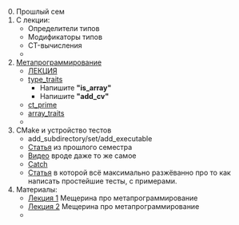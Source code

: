 0. Прошлый сем
1. С лекции:
    - Определители типов
    - Модификаторы типов
    - CT-вычисления
    - 
2. [Метапрограммирование](https://en.cppreference.com/w/cpp/meta)
    - [ЛЕКЦИЯ](Metaprogramming.pdf)
    - [type_traits](https://en.cppreference.com/w/cpp/header/type_traits)
      - Напишите **"is_array"**
      - Напишите **"add_cv"**
    - [ct_prime](README_ct_prime.md)
    - [array_traits](README_array_traits.md)
    - 
3. CMake и устройство тестов
    - add_subdirectory/set/add_executable
    - [Статья](https://habr.com/ru/articles/155467/) из прошлого семестра
    - [Видео](https://www.youtube.com/watch?v=gSTLzOmFChs&ab_channel=SimpleCoding) вроде даже то же самое
    - [Catch](https://github.com/catchorg/Catch2)
    - [Статья](https://ps-group.github.io/cg/mmz01) в которой всё максимально разжёванно про то как написать простейшие тесты, с примерами.
4. Материалы:
    - [Лекция 1](https://www.youtube.com/watch?v=dFrn_vgZb4Y&ab_channel=%D0%9C%D0%B5%D1%89%D0%B5%D1%80%D0%B8%D0%BD%D0%98%D0%BB%D1%8C%D1%8F) Мещерина про метапрограммирование
    - [Лекция 2](https://www.youtube.com/watch?v=FukzTU0ebHw&ab_channel=%D0%9C%D0%B5%D1%89%D0%B5%D1%80%D0%B8%D0%BD%D0%98%D0%BB%D1%8C%D1%8F) Мещерина про метапрограммирование
    - 
